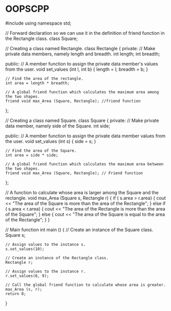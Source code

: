 # OOPSCPP

#include <iostream>
using namespace std;

// Forward declaration so we can use it in the definition of friend function in the Rectangle class.
class Square;

// Creating a class named Rectangle.
class Rectangle
{
private:
    // Make private data members, namely length and breadth.
    int length;
    int breadth;

public:
    // A member function to assign the private data member's values from the user.
    void set_values (int l, int b)
    {
        length = l;
        breadth = b;
    }

    // Find the area of the rectangle.
    int area = length * breadth;

    // A global friend function which calculates the maximum area among the two shapes.
    friend void max_Area (Square, Rectangle); //friend function
};

// Creating a class named Square.
class Square
{
private:
    // Make private data member, namely side of the Square.
    int side;

public:
    // A member function to assign the private data member values from the user.
    void set_values (int s)
    {
        side = s;
    }

    // Find the area of the Square.
    int area = side * side;

    // A global friend function which calculates the maximum area between the two shapes.
    friend void max_Area (Square, Rectangle); // Friend function
};

// A function to calculate whose area is larger among the Square and the rectangle.
void max_Area (Square s, Rectangle r)
{
    if ( s.area > r.area)
    {
        cout << "The area of the Square is more than the area of the Rectangle";
    }
    else if ( s.area < r.area)
    {
        cout << "The area of the Rectangle is more than the area of the Square";
    }
    else
    {
        cout << "The area of the Square is equal to the area of the Rectangle";
    }
}

// Main function
int main ()
{
    // Create an instance of the Square class.
    Square s;

    // Assign values to the instance s.
    s.set_values(10);

    // Create an instance of the Rectangle class.
    Rectangle r;

    // Assign values to the instance r.
    r.set_values(8, 9);

    // Call the global friend function to calculate whose area is greater.
    max_Area (s, r);
    return 0;
}
